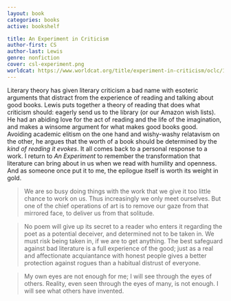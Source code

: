 ```yaml
---
layout: book
categories: books
active: bookshelf

title: An Experiment in Criticism
author-first: CS
author-last: Lewis
genre: nonfiction
cover: csl-experiment.png
worldcat: https://www.worldcat.org/title/experiment-in-criticism/oclc/1018690
---
```


Literary theory has given literary criticism a bad name with esoteric arguments that distract from the experience of reading and talking about good books. Lewis puts together a theory of reading that does what criticism should: eagerly send us to the library (or our Amazon wish lists). He had an abiding love for the act of reading and the life of the imagination, and makes a winsome argument for what makes good books good. Avoiding academic elitism on the one hand and wishy-washy relatavism on the other, he argues that the worth of a book should be determined by the *kind of reading it evokes*. It all comes back to a personal response to a work. I return to *An Experiment* to remember the transformation that literature can bring about in us when we read with humility and openness. And as someone once put it to me, the epilogue itself is worth its weight in gold.

> We are so busy doing things with the work that we give it too little chance to work on us. Thus increasingly we only meet ourselves. But one of the chief operations of art is to remove our gaze from that mirrored face, to deliver us from that solitude.

> No poem will give up its secret to a reader who enters it regarding the poet as a potential deceiver, and determined not to be taken in. We must risk being taken in, if we are to get anything. The best safeguard against bad literature is a full experience of the good; just as a real and affectionate acquiantance with honest people gives a better protection against rogues than a habitual distrust of everyone.

> My own eyes are not enough for me; I will see through the eyes of others. Reality, even seen through the eyes of many, is not enough. I will see what others have invented.
